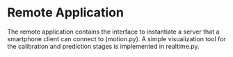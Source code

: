 # Remote Application

The remote application contains the interface to instantiate a server that a smartphone client can connect to (motion.py). A simple visualization tool for the calibration and prediction stages is implemented in realtime.py. 